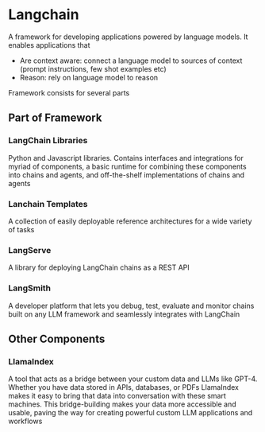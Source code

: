 # Langchain


A framework for developing applications powered by language models. It enables applications that
 - Are context aware: connect a language model to sources of context (prompt instructions, few shot examples etc)
 - Reason: rely on language model to reason

Framework consists for several parts
## Part of Framework
### LangChain Libraries
Python and Javascript libraries. Contains interfaces and integrations for myriad of components, a  basic runtime for combining these components into chains and agents, and off-the-shelf implementations of chains and agents
### Lanchain Templates
A collection of easily deployable reference architectures for a wide variety of tasks
### LangServe
A library for deploying LangChain chains as a REST API
### LangSmith
A developer platform that lets you debug, test, evaluate and monitor chains built on any LLM framework and seamlessly integrates with LangChain

## Other Components
### LlamaIndex
A tool that acts as a bridge between your custom data and LLMs like GPT-4. Whether you have data stored in APIs, databases, or PDFs LlamaIndex makes it easy to bring that data into conversation with these smart machines. This bridge-building makes your data more accessible and usable, paving the way for creating powerful custom LLM applications and workflows

